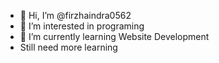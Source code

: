 - 👋 Hi, I’m @firzhaindra0562
- 👀 I’m interested in programing
- 🌱 I’m currently learning Website Development
- Still need more learning

<!---
firzhaindra0562/firzhaindra0562 is a ✨ special ✨ repository because its `README.md` (this file) appears on your GitHub profile.
You can click the Preview link to take a look at your changes.
--->
